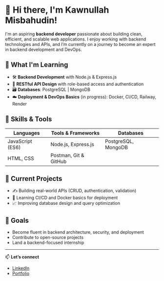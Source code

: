 # 👋 Hi there, I'm Kawnullah Misbahudin!

I'm an aspiring **backend developer** passionate about building clean, efficient, and scalable web applications. I enjoy working with backend technologies and APIs, and I’m currently on a journey to become an expert in backend development and DevOps.

## 🚀 What I'm Learning

- 🛠️ **Backend Development** with Node.js & Express.js  
- 🧠 **RESTful API Design** with role-based access and authentication  
- 🗃️ **Databases**: PostgreSQL | MongoDB  
- ☁️ **Deployment & DevOps Basics** (in progress): Docker, CI/CD, Railway, Render  

## 🌱 Skills & Tools

| Languages        | Tools & Frameworks       | Databases         |
|------------------|--------------------------|-------------------|
| JavaScript (ES6) | Node.js, Express.js      | PostgreSQL, MongoDB |
| HTML, CSS        | Postman, Git & GitHub    |                   |

## 🧩 Current Projects

- ✍️ Building real-world APIs (CRUD, authentication, validation)
- 🧪 Learning CI/CD and Docker basics for deployment
- 📈 Improving database design and query optimization

## 📌 Goals

- Become fluent in backend architecture, security, and deployment  
- Contribute to open-source projects  
- Land a backend-focused internship  

---

📫 **Let’s connect**  
- [LinkedIn](https://www.linkedin.com/in/kawnullah-misbahudin-32711a338)  
- [Portfolio](https://portfolio-gules-nine-20.vercel.app/)  
